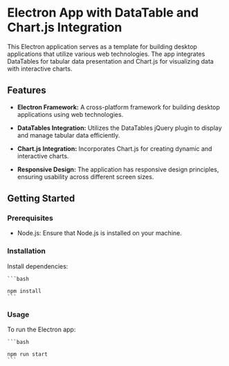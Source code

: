 # Electron App with DataTable and Chart.js Integration

This Electron application serves as a template for building desktop applications that utilize various web technologies. The app integrates DataTables for tabular data presentation and Chart.js for visualizing data with interactive charts.

## Features

- **Electron Framework:** A cross-platform framework for building desktop applications using web technologies.

- **DataTables Integration:** Utilizes the DataTables jQuery plugin to display and manage tabular data efficiently.

- **Chart.js Integration:** Incorporates Chart.js for creating dynamic and interactive charts.

- **Responsive Design:** The application has responsive design principles, ensuring usability across different screen sizes.

## Getting Started

### Prerequisites

- Node.js: Ensure that Node.js is installed on your machine.

### Installation
Install dependencies:

    ```bash

    npm install
    ```

### Usage
To run the Electron app:

    ```bash
    
    npm run start
    ```